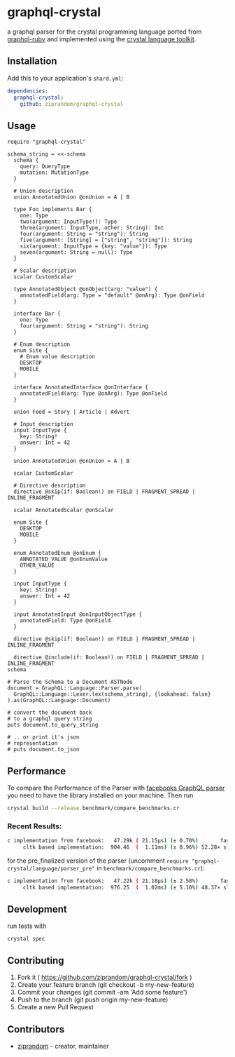 # graphql-crystal

a graphql parser for the crystal programming language ported from [graphql-ruby](https://github.com/rmosolgo/graphql-ruby) and implemented using the [crystal language toolkit](https://github.com/ziprandom/cltk).

## Installation

Add this to your application's `shard.yml`:

```yaml
dependencies:
  graphql-crystal:
    github: ziprandom/graphql-crystal
```

## Usage

```crystal
require "graphql-crystal"

schema_string = <<-schema
  schema {
    query: QueryType
    mutation: MutationType
  }

  # Union description
  union AnnotatedUnion @onUnion = A | B

  type Foo implements Bar {
    one: Type
    two(argument: InputType!): Type
    three(argument: InputType, other: String): Int
    four(argument: String = "string"): String
    five(argument: [String] = ["string", "string"]): String
    six(argument: InputType = {key: "value"}): Type
    seven(argument: String = null): Type
  }

  # Scalar description
  scalar CustomScalar

  type AnnotatedObject @onObject(arg: "value") {
    annotatedField(arg: Type = "default" @onArg): Type @onField
  }

  interface Bar {
    one: Type
    four(argument: String = "string"): String
  }

  # Enum description
  enum Site {
    # Enum value description
    DESKTOP
    MOBILE
  }

  interface AnnotatedInterface @onInterface {
    annotatedField(arg: Type @onArg): Type @onField
  }

  union Feed = Story | Article | Advert

  # Input description
  input InputType {
    key: String!
    answer: Int = 42
  }

  union AnnotatedUnion @onUnion = A | B

  scalar CustomScalar

  # Directive description
  directive @skip(if: Boolean!) on FIELD | FRAGMENT_SPREAD | INLINE_FRAGMENT

  scalar AnnotatedScalar @onScalar

  enum Site {
    DESKTOP
    MOBILE
  }

  enum AnnotatedEnum @onEnum {
    ANNOTATED_VALUE @onEnumValue
    OTHER_VALUE
  }

  input InputType {
    key: String!
    answer: Int = 42
  }

  input AnnotatedInput @onInputObjectType {
    annotatedField: Type @onField
  }

  directive @skip(if: Boolean!) on FIELD | FRAGMENT_SPREAD | INLINE_FRAGMENT

  directive @include(if: Boolean!) on FIELD | FRAGMENT_SPREAD | INLINE_FRAGMENT
schema

# Parse the Schema to a Document ASTNode
document = GraphQL::Language::Parser.parse(
  GraphQL::Language::Lexer.lex(schema_string), {lookahead: false}
).as(GraphQL::Language::Document)

# convert the document back
# to a graphql query string
puts document.to_query_string

# .. or print it's json
# representation
# puts document.to_json
```
## Performance

To compare the Performance of the Parser with [facebooks GraphQL parser](https://github.com/graphql/libgraphqlparser) you need to have the library installed on your machine. Then run

```sh
crystal build --release benchmark/compare_benchmarks.cr
```

### Recent Results:

```sh
c implementation from facebook:   47.29k ( 21.15µs) (± 0.70%)       fastest
     cltk based implementation:  904.46  (  1.11ms) (± 0.96%) 52.28× slower
```

for the pre_finalized version of the parser (uncomment `require "graphql-crystal/language/parser_pre"` in `benchmark/compare_benchmarks.cr`):

```sh
c implementation from facebook:   47.22k ( 21.18µs) (± 2.58%)       fastest
     cltk based implementation:  976.25  (  1.02ms) (± 5.10%) 48.37× slower
```

## Development

run tests with

```
crystal spec
```

## Contributing

1. Fork it ( https://github.com/ziprandom/graphql-crystal/fork )
2. Create your feature branch (git checkout -b my-new-feature)
3. Commit your changes (git commit -am 'Add some feature')
4. Push to the branch (git push origin my-new-feature)
5. Create a new Pull Request

## Contributors

- [ziprandom](https://github.com/ziprandom)  - creator, maintainer
